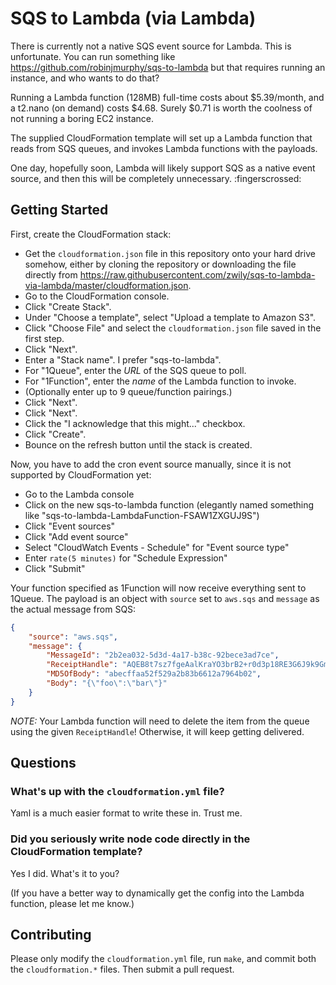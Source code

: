 # SQS to Lambda (via Lambda)

There is currently not a native SQS event source for Lambda. This is
unfortunate. You can run something like https://github.com/robinjmurphy/sqs-to-lambda
but that requires running an instance, and who wants to do that?

Running a Lambda function (128MB) full-time costs about $5.39/month, and a t2.nano
(on demand) costs $4.68. Surely $0.71 is worth the coolness of not running a
boring EC2 instance.

The supplied CloudFormation template will set up a Lambda function that reads
from SQS queues, and invokes Lambda functions with the payloads.

One day, hopefully soon, Lambda will likely support SQS as a native event source,
and then this will be completely unnecessary. :fingerscrossed:

## Getting Started

First, create the CloudFormation stack:

 * Get the `cloudformation.json` file in this repository onto your hard drive
   somehow, either by cloning the repository or downloading the file directly
   from https://raw.githubusercontent.com/zwily/sqs-to-lambda-via-lambda/master/cloudformation.json.
 * Go to the CloudFormation console.
 * Click "Create Stack".
 * Under "Choose a template", select "Upload a template to Amazon S3".
 * Click "Choose File" and select the `cloudformation.json` file saved in the first step.
 * Click "Next".
 * Enter a "Stack name". I prefer "sqs-to-lambda".
 * For "1Queue", enter the *URL* of the SQS queue to poll.
 * For "1Function", enter the *name* of the Lambda function to invoke.
 * (Optionally enter up to 9 queue/function pairings.)
 * Click "Next".
 * Click "Next".
 * Click the "I acknowledge that this might..." checkbox.
 * Click "Create".
 * Bounce on the refresh button until the stack is created.

Now, you have to add the cron event source manually, since it is not supported
by CloudFormation yet:

 * Go to the Lambda console
 * Click on the new sqs-to-lambda function (elegantly named something like "sqs-to-lambda-LambdaFunction-FSAW1ZXGUJ9S")
 * Click "Event sources"
 * Click "Add event source"
 * Select "CloudWatch Events - Schedule" for "Event source type"
 * Enter `rate(5 minutes)` for "Schedule Expression"
 * Click "Submit"

Your function specified as 1Function will now receive everything sent to 1Queue.
The payload is an object with `source` set to `aws.sqs` and `message` as the actual
message from SQS:

```json
{
    "source": "aws.sqs",
    "message": {
        "MessageId": "2b2ea032-5d3d-4a17-b38c-92bece3ad7ce",
        "ReceiptHandle": "AQEB8t7sz7fgeAalKraYO3brB2+r0d3p18RE3G6J9k9GmRFODibL64oget5R6NaRJDoYrwHNtLutKOiY3Ggls2F6LRJFKLZhLbr3fSd+Hg6KiECu4tfdyAZxAwj2/X5QIieu0dtCMIEujHSDn7Xzz9L5hNW/uCB7Tx7Km0Sal077KE4h4CCHMvZDza8bNzmFTXvfRj5+odG80oLtir0w+lwx+DQYnkIZJxvVRLkfOspU2/84/ye4VZkr8pOD7xIGtgzU/Z7pdzTXeKw0WSfHQoQ661qBcqBHhMTjXXZ0WzsYHW1HPqtSwqA760nZfh0RXRjo9AGFsXYmtnQoFs64PCJ1hZ2u+N+azHChx4Ma+PtT6pgUfkCzrYG5Gq/BaR+RmPsW",
        "MD5OfBody": "abecffaa52f529a2b83b6612a7964b02",
        "Body": "{\"foo\":\"bar\"}"
    }
}
```

*NOTE:* Your Lambda function will need to delete the item from the queue using the given
`ReceiptHandle`! Otherwise, it will keep getting delivered.

## Questions

### What's up with the `cloudformation.yml` file?

Yaml is a much easier format to write these in. Trust me.

### Did you seriously write node code directly in the CloudFormation template?

Yes I did. What's it to you?

(If you have a better way to dynamically get the config into the Lambda
function, please let me know.)

## Contributing

Please only modify the `cloudformation.yml` file, run `make`, and commit
both the `cloudformation.*` files. Then submit a pull request.
